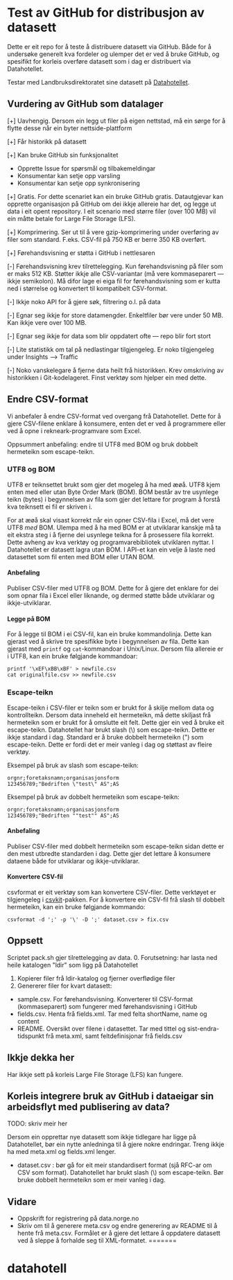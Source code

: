 # Test av GitHub for distribusjon av datasett

Dette er eit repo for å teste å distribuere datasett via GitHub.
Både for å undersøke generelt kva fordeler og ulemper det er ved å bruke GitHub, og spesifikt for korleis overføre datasett som i dag er distribuert via Datahotellet.

Testar med Landbruksdirektoratet sine datasett på [Datahotellet](https://hotell.difi.no/).

## Vurdering av GitHub som datalager

[+] Uavhengig. Dersom ein legg ut filer på eigen nettstad, må ein sørge for å flytte desse når ein byter nettside-plattform

[+] Får historikk på datasett

[+] Kan bruke GitHub sin funksjonalitet
- Opprette Issue for spørsmål og tilbakemeldingar
- Konsumentar kan setje opp varsling
- Konsumentar kan setje opp synkronisering

[+] Gratis. For dette scenariet kan ein bruke GitHub gratis. Datautgjevar kan opprette organisasjon på GitHub om dei ikkje allereie har det, og legge ut data i eit opent repository. I eit scenario med større filer (over 100 MB) vil ein måtte betale for Large File Storage (LFS).

[+] Komprimering. Ser ut til å vere gzip-komprimering under overføring av filer som standard. F.eks. CSV-fil på 750 KB er berre 350 KB overført.

[+] Førehandsvisning er støtta i GitHub i nettlesaren

[-] Førehandsvisning krev tilrettelegging. Kun førehandsvisning på filer som er maks 512 KB. Støtter ikkje alle CSV-variantar (må vere kommaseparert — ikkje semikolon). Må difor lage ei eiga fil for førehandsvisning som er kutta ned i størrelse og konvertert til kompatibelt CSV-format.

[-] Ikkje noko API for å gjere søk, filtrering o.l. på data

[-] Egnar seg ikkje for store datamengder. Enkeltfiler bør vere under 50 MB. Kan ikkje vere over 100 MB.

[-] Egnar seg ikkje for data som blir oppdatert ofte — repo blir fort stort

[-] Lite statistikk om tal på nedlastingar tilgjengeleg. Er noko tilgjengeleg under Insights --> Traffic

[-] Noko vanskelegare å fjerne data heilt frå historikken. Krev omskriving av historikken i Git-kodelageret. Finst verktøy som hjelper ein med dette.

## Endre CSV-format

Vi anbefaler å endre CSV-format ved overgang frå Datahotellet. Dette for å gjere CSV-filene enklare å konsumere, enten det er ved å programmere eller ved å opne i rekneark-programvare som Excel.

Oppsummert anbefaling: endre til UTF8 med BOM og bruk dobbelt hermeteikn som escape-teikn.

### UTF8 og BOM
UTF8 er teiknsettet brukt som gjer det mogeleg å ha med æøå. UTF8 kjem enten med eller utan Byte Order Mark (BOM). BOM består av tre usynlege teikn (bytes) i begynnelsen av fila som gjer det lettare for program å forstå kva teiknsett ei fil er skriven i.

For at æøå skal visast korrekt når ein opner CSV-fila i Excel, må det vere UTF8 _med_ BOM. Ulempa med å ha med BOM er at utviklarar kanskje må ta eit ekstra steg i å fjerne dei usynlege teikna for å prosessere fila korrekt. Dette avheng av kva verktøy og programvarebibliotek utviklaren nyttar. I Datahotellet er datasett lagra utan BOM. I API-et kan ein velje å laste ned datasettet som fil enten med BOM eller UTAN BOM.

#### Anbefaling

Publiser CSV-filer med UTF8 og BOM. Dette for å gjere det enklare for dei som opnar fila i Excel eller liknande, og dermed støtte både utviklarar og ikkje-utviklarar.

#### Legge på BOM

For å legge til BOM i ei CSV-fil, kan ein bruke kommandolinja. Dette kan gjerast ved å skrive tre spesifikke byte i begynnelsen av fila. Dette kan gjerast med `printf` og `cat`-kommandoar i Unix/Linux. Dersom fila allereie er i UTF8, kan ein bruke følgjande kommandoar:
```
printf '\xEF\xBB\xBF' > newfile.csv
cat originalfile.csv >> newfile.csv
```

### Escape-teikn
Escape-teikn i CSV-filer er teikn som er brukt for å skilje mellom data og kontrollteikn. Dersom data inneheld eit hermeteikn, må dette skiljast frå hermeteikn som er brukt for å omslutte eit felt. Dette gjer ein ved å bruke eit escape-teikn. Datahotellet har brukt slash (\\) som escape-teikn. Dette er ikkje standard i dag. Standard er å bruke dobbelt hermeteikn (") som escape-teikn. Dette er fordi det er meir vanleg i dag og støttast av fleire verktøy.

Eksempel på bruk av slash som escape-teikn:
```
orgnr;foretaksnamn;organisasjonsform
123456789;"Bedriften \"test\" AS";AS
```

Eksempel på bruk av dobbelt hermeteikn som escape-teikn:
```
orgnr;foretaksnamn;organisasjonsform
123456789;"Bedriften ""test"" AS";AS
```

#### Anbefaling
Publiser CSV-filer med dobbelt hermeteikn som escape-teikn sidan dette er den mest utbredte standarden i dag. Dette gjer det lettare å konsumere dataene både for utviklarar og ikkje-utviklarar.

#### Konvertere CSV-fil

csvformat er eit verktøy som kan konvertere CSV-filer. Dette verktøyet er tilgjengeleg i [csvkit](https://csvkit.readthedocs.io/en/latest/)-pakken. For å konvertere ein CSV-fil frå slash til dobbelt hermeteikn, kan ein bruke følgjande kommando:
```
csvformat -d ';' -p '\' -D ';' dataset.csv > fix.csv
```

## Oppsett
Scriptet pack.sh gjer tilrettelegging av data.
0. Forutsetning: har lasta ned heile katalogen "ldir" som ligg på Datahotellet
1. Kopierer filer frå ldir-katalog og fjerner overflødige filer
2. Genererer filer for kvart datasett:
  - sample.csv. For førehandsvisning. Konverterer til CSV-format (kommaseparert) som fungerer med førehandsvisning i GitHub
  - fields.csv. Henta frå fields.xml. Tar med felta shortName, name og content
  - README. Oversikt over filene i datasettet. Tar med tittel og sist-endra-tidspunkt frå meta.xml, samt feltdefinisjonar frå fields.csv

## Ikkje dekka her
Har ikkje sett på korleis Large File Storage (LFS) kan fungere.

## Korleis integrere bruk av GitHub i dataeigar sin arbeidsflyt med publisering av data?

TODO: skriv meir her

Dersom ein opprettar nye datasett som ikkje tidlegare har ligge på Datahotellet, bør ein nytte anledninga til å gjere nokre endringar. Treng ikkje ha med meta.xml og fields.xml lenger.
- dataset.csv : bør gå for eit meir standardisert format (sjå RFC-ar om CSV som format). Datahotellet har brukt slash (\\) som escape-teikn. Bør bruke dobbelt hermeteikn som er meir vanleg i dag.

## Vidare
- Oppskrift for registrering på data.norge.no
- Skriv om til å generere meta.csv og endre generering av README til å hente frå meta.csv. Formålet er å gjere det lettare å oppdatere datasett ved å sleppe å forhalde seg til XML-formatet.
=======
# datahotell
